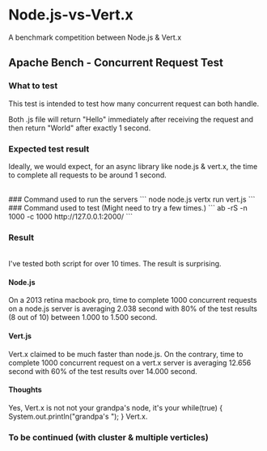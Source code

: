 Node.js-vs-Vert.x
=================

A benchmark competition between Node.js &amp; Vert.x


Apache Bench - Concurrent Request Test
-----------------
### What to test
This test is intended to test how many concurrent request can both handle.
<br/> 

Both .js file will return "Hello" immediately after receiving the request
and then return "World" after exactly 1 second.

### Expected test result
Ideally, we would expect, for an async library like node.js & vert.x, the time to complete all requests to be around 1 second.

<br/> 
### Command used to run the servers
```
node node.js
vertx run vert.js
```

<br/> 
### Command used to test (Might need to try a few times.)
```
ab -rS -n 1000 -c 1000 http://127.0.0.1:2000/
```

### Result
<br/>
I've tested both script for over 10 times. The result is surprising.

#### Node.js
On a 2013 retina macbook pro, time to complete 1000 concurrent requests on a node.js server is averaging 2.038 second with 80% of the test results (8 out of 10) between 1.000 to 1.500 second.

#### Vert.js
Vert.x claimed to be much faster than node.js.
On the contrary, time to complete 1000 concurrent request on a vert.x server is averaging 12.656 second with 60% of the test results over 14.000 second.

#### Thoughts
Yes, Vert.x is not not your grandpa's node, it's your while(true) { System.out.println("grandpa's "); } Vert.x.

### To be continued (with cluster & multiple verticles) 